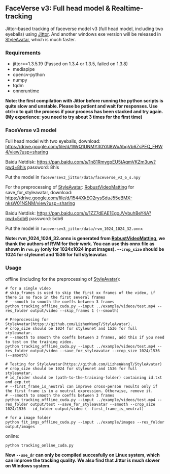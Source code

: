 ## FaceVerse v3: Full head model & Realtime-tracking
Jittor-based tracking of faceverse model v3 (full head model, including two eyeballs) using [Jittor](https://github.com/Jittor/Jittor). And another windows exe version will be released in [StyleAvatar](https://github.com/LizhenWangT/StyleAvatar), which is much faster.

### Requirements

- jittor==1.3.5.19 (Passed on 1.3.4 or 1.3.5, failed on 1.3.8)
- mediapipe
- opencv-python
- numpy
- tqdm
- onnxruntime

**Note: the first compilation with Jittor before running the python scripts is quite slow and unstable. Please be patient and wait for responses. Use ctrl+c to quit the process if your process has been stacked and try again. (My experience: you need to try about 3 times for the first time)**

### FaceVerse v3 model

Full head model with two eyeballs, download: https://drive.google.com/file/d/1WrQ1UNMY30YAl8WxAbqVb6ZsPEQ_FHW4/view?usp=sharing

Baidu Netdisk: https://pan.baidu.com/s/1n81RmygpEU5tAqmVKZm3uw?pwd=8hls password: 8hls

Put the model in `faceversev3_jittor/data/faceverse_v3_6_s.npy`

For the preprocessing of [StyleAvatar](https://github.com/LizhenWangT/StyleAvatar): [RobustVideoMatting](https://github.com/PeterL1n/RobustVideoMatting) for save_for_styleavatar, download: https://drive.google.com/file/d/1544XkEO2rysSduJ55eBMX-nksW01NSNM/view?usp=sharing

Baidu Netdisk: https://pan.baidu.com/s/1ZZ7dEAE1EgoJVybuhBeY4A?pwd=5db6 password: 5db6

Put the model in `faceversev3_jittor/data/rvm_1024_1024_32.onnx`

**Note: rvm_1024_1024_32.onnx is generated from [RobustVideoMatting](https://github.com/PeterL1n/RobustVideoMatting), we thank the authors of RVM for their work. You can use this onnx file as shown in `rvm.py` (only for 1024x1024 input images). `--crop_size` should be 1024 for styleunet and 1536 for full styleavatar.**


### Usage

offline (including for the preprocessing of [StyleAvatar](https://github.com/LizhenWangT/StyleAvatar)):

```
# for a single video 
# skip_frames is used to skip the first xx frames of the video, if there is no face in the first several frames
# --smooth to smooth the coeffs between 3 frames
python tracking_offline_cuda.py --input ../example/videos/test.mp4 --res_folder output/video --skip_frames 1 (--smooth)

# Preprocessing for StyleAvatar(https://github.com/LizhenWangT/StyleAvatar).
# crop_size should be 1024 for styleunet and 1536 for full styleavatar.
# --smooth to smooth the coeffs between 3 frames, add this if you need to test on the training video.
python tracking_offline_cuda.py --input ../example/videos/test.mp4 --res_folder output/video --save_for_styleavatar --crop_size 1024/1536 (--smooth)

# Testing for StyleAvatar(https://github.com/LizhenWangT/StyleAvatar)
# crop_size should be 1024 for styleunet and 1536 for full styleavatar.
# id_folder should be (path-to-the-training-folder) containing id.txt and exp.txt
# --first_frame_is_neutral can improve cross-person results only if the first frame is in a neutral expression. Otherwise, remove it.
# --smooth to smooth the coeffs between 3 frames
python tracking_offline_cuda.py --input ../example/videos/test.mp4 --res_folder output/test --save_for_styleavatar --smooth --crop_size 1024/1536 --id_folder output/video (--first_frame_is_neutral)

# for a image folder
python fit_imgs_offline_cuda.py --input ../example/images --res_folder output/images
```

online:

```
python tracking_online_cuda.py
```

**Now `--use_dr` can only be compiled succesfully on Linux system, which can improve the tracking quality. We also find that Jittor is much slower on Windows system.**
